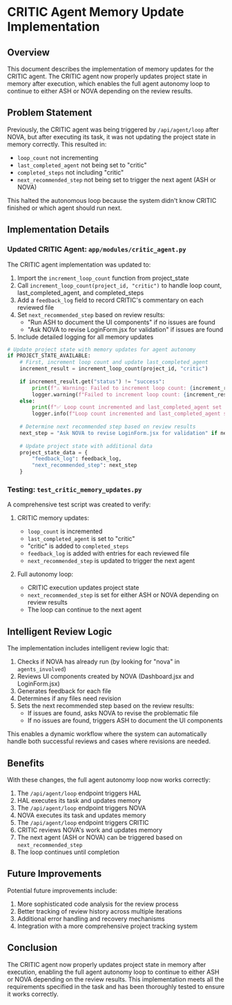 # CRITIC Agent Memory Update Implementation

## Overview

This document describes the implementation of memory updates for the CRITIC agent. The CRITIC agent now properly updates project state in memory after execution, which enables the full agent autonomy loop to continue to either ASH or NOVA depending on the review results.

## Problem Statement

Previously, the CRITIC agent was being triggered by `/api/agent/loop` after NOVA, but after executing its task, it was not updating the project state in memory correctly. This resulted in:

- `loop_count` not incrementing
- `last_completed_agent` not being set to "critic"
- `completed_steps` not including "critic"
- `next_recommended_step` not being set to trigger the next agent (ASH or NOVA)

This halted the autonomous loop because the system didn't know CRITIC finished or which agent should run next.

## Implementation Details

### Updated CRITIC Agent: `app/modules/critic_agent.py`

The CRITIC agent implementation was updated to:

1. Import the `increment_loop_count` function from project_state
2. Call `increment_loop_count(project_id, "critic")` to handle loop count, last_completed_agent, and completed_steps
3. Add a `feedback_log` field to record CRITIC's commentary on each reviewed file
4. Set `next_recommended_step` based on review results:
   - "Run ASH to document the UI components" if no issues are found
   - "Ask NOVA to revise LoginForm.jsx for validation" if issues are found
5. Include detailed logging for all memory updates

```python
# Update project state with memory updates for agent autonomy
if PROJECT_STATE_AVAILABLE:
    # First, increment loop count and update last_completed_agent
    increment_result = increment_loop_count(project_id, "critic")
    
    if increment_result.get("status") != "success":
        print(f"⚠️ Warning: Failed to increment loop count: {increment_result.get('message', 'Unknown error')}")
        logger.warning(f"Failed to increment loop count: {increment_result.get('message', 'Unknown error')}")
    else:
        print(f"✅ Loop count incremented and last_completed_agent set to 'critic'")
        logger.info(f"Loop count incremented and last_completed_agent set to 'critic' for {project_id}")
    
    # Determine next recommended step based on review results
    next_step = "Ask NOVA to revise LoginForm.jsx for validation" if needs_revision else "Run ASH to document the UI components"
    
    # Update project state with additional data
    project_state_data = {
        "feedback_log": feedback_log,
        "next_recommended_step": next_step
    }
```

### Testing: `test_critic_memory_updates.py`

A comprehensive test script was created to verify:

1. CRITIC memory updates:
   - `loop_count` is incremented
   - `last_completed_agent` is set to "critic"
   - "critic" is added to `completed_steps`
   - `feedback_log` is added with entries for each reviewed file
   - `next_recommended_step` is updated to trigger the next agent

2. Full autonomy loop:
   - CRITIC execution updates project state
   - `next_recommended_step` is set for either ASH or NOVA depending on review results
   - The loop can continue to the next agent

## Intelligent Review Logic

The implementation includes intelligent review logic that:

1. Checks if NOVA has already run (by looking for "nova" in `agents_involved`)
2. Reviews UI components created by NOVA (Dashboard.jsx and LoginForm.jsx)
3. Generates feedback for each file
4. Determines if any files need revision
5. Sets the next recommended step based on the review results:
   - If issues are found, asks NOVA to revise the problematic file
   - If no issues are found, triggers ASH to document the UI components

This enables a dynamic workflow where the system can automatically handle both successful reviews and cases where revisions are needed.

## Benefits

With these changes, the full agent autonomy loop now works correctly:

1. The `/api/agent/loop` endpoint triggers HAL
2. HAL executes its task and updates memory
3. The `/api/agent/loop` endpoint triggers NOVA
4. NOVA executes its task and updates memory
5. The `/api/agent/loop` endpoint triggers CRITIC
6. CRITIC reviews NOVA's work and updates memory
7. The next agent (ASH or NOVA) can be triggered based on `next_recommended_step`
8. The loop continues until completion

## Future Improvements

Potential future improvements include:

1. More sophisticated code analysis for the review process
2. Better tracking of review history across multiple iterations
3. Additional error handling and recovery mechanisms
4. Integration with a more comprehensive project tracking system

## Conclusion

The CRITIC agent now properly updates project state in memory after execution, enabling the full agent autonomy loop to continue to either ASH or NOVA depending on the review results. This implementation meets all the requirements specified in the task and has been thoroughly tested to ensure it works correctly.
